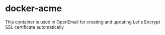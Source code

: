 # docker-acme
This container is used in OpenEmail for creating and updating Let's Encrypt SSL certificate automatically 
